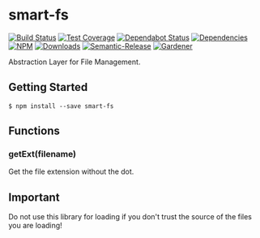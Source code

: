 # smart-fs

[![Build Status](https://circleci.com/gh/blackflux/smart-fs.png?style=shield)](https://circleci.com/gh/blackflux/smart-fs)
[![Test Coverage](https://img.shields.io/coveralls/blackflux/smart-fs/master.svg)](https://coveralls.io/github/blackflux/smart-fs?branch=master)
[![Dependabot Status](https://api.dependabot.com/badges/status?host=github&repo=blackflux/smart-fs)](https://dependabot.com)
[![Dependencies](https://david-dm.org/blackflux/smart-fs/status.svg)](https://david-dm.org/blackflux/smart-fs)
[![NPM](https://img.shields.io/npm/v/smart-fs.svg)](https://www.npmjs.com/package/smart-fs)
[![Downloads](https://img.shields.io/npm/dt/smart-fs.svg)](https://www.npmjs.com/package/smart-fs)
[![Semantic-Release](https://github.com/blackflux/js-gardener/blob/master/assets/icons/semver.svg)](https://github.com/semantic-release/semantic-release)
[![Gardener](https://github.com/blackflux/js-gardener/blob/master/assets/badge.svg)](https://github.com/blackflux/js-gardener)

Abstraction Layer for File Management.

## Getting Started

    $ npm install --save smart-fs

## Functions

### getExt(filename)

Get the file extension without the dot.

## Important

Do not use this library for loading if you don't trust the source of the files you are loading!
